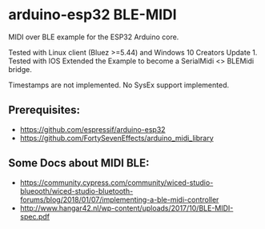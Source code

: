 # arduino-esp32 BLE-MIDI

MIDI over BLE example for the ESP32 Arduino core.

Tested with Linux client (Bluez >=5.44) and Windows 10 Creators Update 1.
Tested with IOS
Extended the Example to become a SerialMidi <> BLEMidi bridge.

Timestamps are not implemented.
No SysEx support implemented.

## Prerequisites:
* https://github.com/espressif/arduino-esp32
* https://github.com/FortySevenEffects/arduino_midi_library

## Some Docs about MIDI BLE:
* https://community.cypress.com/community/wiced-studio-blueooth/wiced-studio-bluetooth-forums/blog/2018/01/07/implementing-a-ble-midi-controller
* http://www.hangar42.nl/wp-content/uploads/2017/10/BLE-MIDI-spec.pdf
